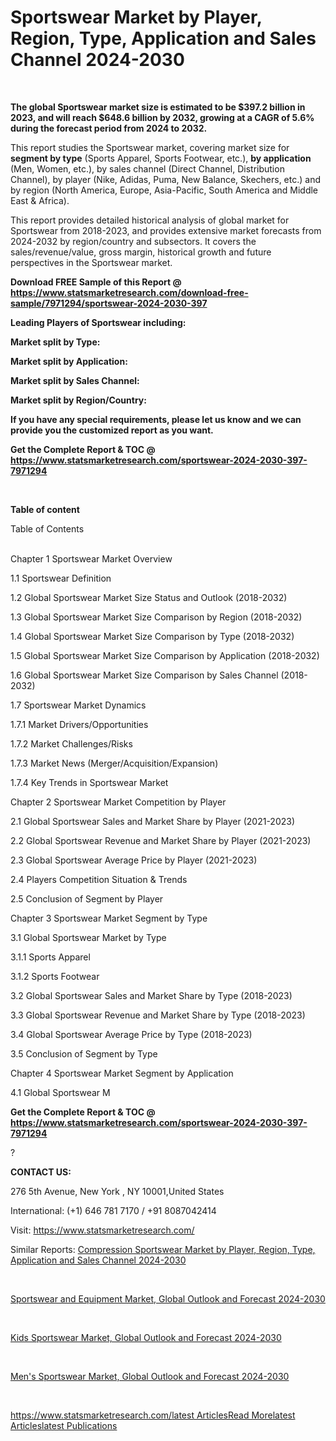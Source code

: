 <h1>Sportswear Market by Player, Region, Type, Application and Sales Channel 2024-2030</h1><br/><p><strong>The global Sportswear market size is estimated to be $397.2 billion in 2023, and will reach $648.6 billion by 2032, growing at a <strong>CAGR</strong> of 5.6% during the forecast period from 2024 to 2032.</strong></p>
 
 
 
 <p>This report studies the Sportswear market, covering market size for <strong>segment by type</strong> (Sports Apparel, Sports Footwear, etc.), <strong>by application</strong> (Men, Women, etc.), by sales channel (Direct Channel, Distribution Channel), by player (Nike, Adidas, Puma, New Balance, Skechers, etc.) and by region (North America, Europe, Asia-Pacific, South America and Middle East & Africa).</p>
 
 
 
 <p>This report provides detailed historical analysis of global market for Sportswear from 2018-2023, and provides extensive market forecasts from 2024-2032 by region/country and subsectors. It covers the sales/revenue/value, gross margin, historical growth and future perspectives in the Sportswear market.</p>
 
 
 
 <p><strong>Download FREE Sample of this Report @ <a href="https://www.statsmarketresearch.com/download-free-sample/7971294/sportswear-2024-2030-397">https://www.statsmarketresearch.com/download-free-sample/7971294/sportswear-2024-2030-397</a></strong></p>
 
 
 
 <p><strong>Leading Players of Sportswear including:</strong></p>
 
 
 
 <p><strong>Market split by Type:</strong></p>
 
 
 
 <p><strong>Market split <strong>by Application</strong>:</strong></p>
 
 
 
 <p><strong>Market split by Sales Channel:</strong></p>
 
 
 
 <p><strong>Market split by Region/Country:</strong></p>
 
 
 
 <p><strong>If you have any special requirements, please let us know and we can provide you the customized report as you want.</strong></p>
 
 
 
 <div><b>Get the Complete Report & TOC @ <a href="https://www.statsmarketresearch.com/sportswear-2024-2030-397-7971294">https://www.statsmarketresearch.com/sportswear-2024-2030-397-7971294</a></b></div>
 
 
 
 <p><br />
 
 <b>Table of content</b></p>
 
 
 
 <p>Table of Contents<br />
 
 <br />
 
 Chapter 1 Sportswear Market Overview<br />
 
 1.1 Sportswear Definition<br />
 
 1.2 Global Sportswear Market Size Status and Outlook (2018-2032)<br />
 
 1.3 Global Sportswear Market Size Comparison by Region (2018-2032)<br />
 
 1.4 Global Sportswear Market Size Comparison by Type (2018-2032)<br />
 
 1.5 Global Sportswear Market Size Comparison by Application (2018-2032)<br />
 
 1.6 Global Sportswear Market Size Comparison by Sales Channel (2018-2032)<br />
 
 1.7 Sportswear Market Dynamics<br />
 
 1.7.1 Market Drivers/Opportunities<br />
 
 1.7.2 Market Challenges/Risks<br />
 
 1.7.3 Market News (Merger/Acquisition/Expansion)<br />
 
 1.7.4 Key Trends in Sportswear Market<br />
 
 Chapter 2 Sportswear Market Competition by Player<br />
 
 2.1 Global Sportswear Sales and Market Share by Player (2021-2023)<br />
 
 2.2 Global Sportswear Revenue and Market Share by Player (2021-2023)<br />
 
 2.3 Global Sportswear Average Price by Player (2021-2023)<br />
 
 2.4 Players Competition Situation & Trends<br />
 
 2.5 Conclusion of Segment by Player<br />
 
 Chapter 3 Sportswear Market Segment by Type<br />
 
 3.1 Global Sportswear Market by Type<br />
 
 3.1.1 Sports Apparel<br />
 
 3.1.2 Sports Footwear<br />
 
 3.2 Global Sportswear Sales and Market Share by Type (2018-2023)<br />
 
 3.3 Global Sportswear Revenue and Market Share by Type (2018-2023)<br />
 
 3.4 Global Sportswear Average Price by Type (2018-2023)<br />
 
 3.5 Conclusion of Segment by Type<br />
 
 Chapter 4 Sportswear Market Segment by Application<br />
 
 4.1 Global Sportswear M</p>
 
 
 
 <div><b>Get the Complete Report & TOC @ <a href="https://www.statsmarketresearch.com/sportswear-2024-2030-397-7971294">https://www.statsmarketresearch.com/sportswear-2024-2030-397-7971294</a></b></div>
 
 
 
 <p>? </p>
 
 
 
 <p><b>CONTACT US:</b><br />
 
 276 5th Avenue, New York , NY 10001,United States<br />
 
 International: (+1) 646 781 7170 / +91 8087042414<br />
 
 Visit: <a href="https://www.statsmarketresearch.com/">https://www.statsmarketresearch.com/</a><br />
 
 Similar Reports: <a href="https://www.statsmarketresearch.com/sportswear-2024-2030-397-7971294">Compression Sportswear Market by Player, Region, Type, Application and Sales Channel 2024-2030</a><br />
 
 <br />
 
 <a href="https://www.statsmarketresearch.com/sportswear-2024-2030-397-7971294">Sportswear and Equipment Market, Global Outlook and Forecast 2024-2030</a><br />
 
 <br />
 
 <a href="https://www.statsmarketresearch.com/sportswear-2024-2030-397-7971294">Kids Sportswear Market, Global Outlook and Forecast 2024-2030</a><br />
 
 <br />
 
 <a href="https://www.statsmarketresearch.com/sportswear-2024-2030-397-7971294">Men&#39;s Sportswear Market, Global Outlook and Forecast 2024-2030</a><br />
 
 <br />
 
 <a href="https://gyeongbokgung.com">https://www.statsmarketresearch.com/</a><a href="https://hallyeomaritime.com">latest Articles</a><a href="https://jingwansa.com">Read More</a><a href="https://nguoiviet.jp/">latest Articles</a><a href="https://www.intelmarketresearch.com/">latest Publications</a></p>